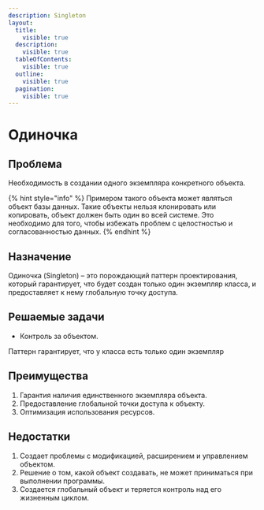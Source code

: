 ```yaml
---
description: Singleton
layout:
  title:
    visible: true
  description:
    visible: true
  tableOfContents:
    visible: true
  outline:
    visible: true
  pagination:
    visible: true
---
```


# Одиночка

## Проблема

Необходимость в создании одного экземпляра конкретного объекта.

{% hint style="info" %}
Примером такого объекта может являться объект базы данных. Такие объекты нельзя клонировать или копировать, объект должен быть один во всей системе. Это необходимо для того, чтобы избежать проблем с целостностью и согласованностью данных.
{% endhint %}

## Назначение

Одиночка (Singleton) – это порождающий паттерн проектирования, который гарантирует, что будет создан только один экземпляр класса, и предоставляет к нему глобальную точку доступа.&#x20;

## Решаемые задачи

* Контроль за объектом.

Паттерн гарантирует, что у класса есть только один экземпляр

## Преимущества

1. Гарантия наличия единственного экземпляра объекта.
2. Предоставление глобальной точки доступа к объекту.
3. Оптимизация использования ресурсов.

## Недостатки

1. Создает проблемы с модификацией, расширением и управлением объектом.
2. Решение о том, какой объект создавать, не может приниматься при выполнении программы.
3. Создается глобальный объект и теряется контроль над его жизненным циклом.

